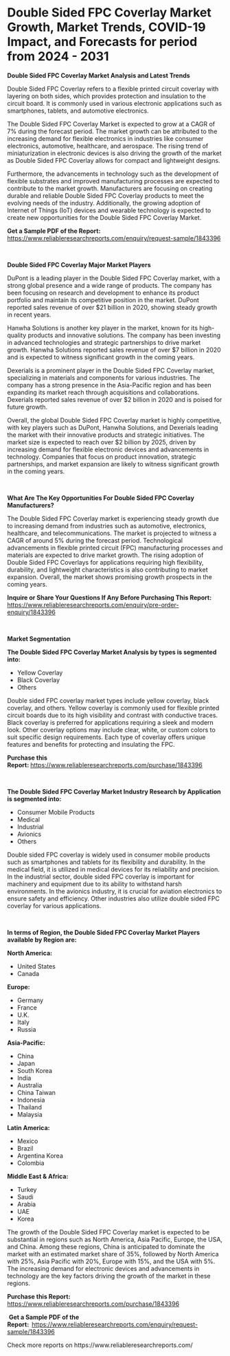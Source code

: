 <p><h1>Double Sided FPC Coverlay Market Growth, Market Trends, COVID-19 Impact, and Forecasts for period from 2024 - 2031</h1></p><p><strong>Double Sided FPC Coverlay Market Analysis and Latest Trends</strong></p>
<p><p>Double Sided FPC Coverlay refers to a flexible printed circuit coverlay with layering on both sides, which provides protection and insulation to the circuit board. It is commonly used in various electronic applications such as smartphones, tablets, and automotive electronics.</p><p>The Double Sided FPC Coverlay Market is expected to grow at a CAGR of 7% during the forecast period. The market growth can be attributed to the increasing demand for flexible electronics in industries like consumer electronics, automotive, healthcare, and aerospace. The rising trend of miniaturization in electronic devices is also driving the growth of the market as Double Sided FPC Coverlay allows for compact and lightweight designs.</p><p>Furthermore, the advancements in technology such as the development of flexible substrates and improved manufacturing processes are expected to contribute to the market growth. Manufacturers are focusing on creating durable and reliable Double Sided FPC Coverlay products to meet the evolving needs of the industry. Additionally, the growing adoption of Internet of Things (IoT) devices and wearable technology is expected to create new opportunities for the Double Sided FPC Coverlay Market.</p></p>
<p><strong>Get a Sample PDF of the Report:&nbsp;</strong> <a href="https://www.reliableresearchreports.com/enquiry/request-sample/1843396">https://www.reliableresearchreports.com/enquiry/request-sample/1843396</a></p>
<p>&nbsp;</p>
<p><strong>Double Sided FPC Coverlay Major Market Players</strong></p>
<p><p>DuPont is a leading player in the Double Sided FPC Coverlay market, with a strong global presence and a wide range of products. The company has been focusing on research and development to enhance its product portfolio and maintain its competitive position in the market. DuPont reported sales revenue of over $21 billion in 2020, showing steady growth in recent years.</p><p>Hanwha Solutions is another key player in the market, known for its high-quality products and innovative solutions. The company has been investing in advanced technologies and strategic partnerships to drive market growth. Hanwha Solutions reported sales revenue of over $7 billion in 2020 and is expected to witness significant growth in the coming years.</p><p>Dexerials is a prominent player in the Double Sided FPC Coverlay market, specializing in materials and components for various industries. The company has a strong presence in the Asia-Pacific region and has been expanding its market reach through acquisitions and collaborations. Dexerials reported sales revenue of over $2 billion in 2020 and is poised for future growth.</p><p>Overall, the global Double Sided FPC Coverlay market is highly competitive, with key players such as DuPont, Hanwha Solutions, and Dexerials leading the market with their innovative products and strategic initiatives. The market size is expected to reach over $2 billion by 2025, driven by increasing demand for flexible electronic devices and advancements in technology. Companies that focus on product innovation, strategic partnerships, and market expansion are likely to witness significant growth in the coming years.</p></p>
<p>&nbsp;</p>
<p><strong>What Are The Key Opportunities For Double Sided FPC Coverlay Manufacturers?</strong></p>
<p><p>The Double Sided FPC Coverlay market is experiencing steady growth due to increasing demand from industries such as automotive, electronics, healthcare, and telecommunications. The market is projected to witness a CAGR of around 5% during the forecast period. Technological advancements in flexible printed circuit (FPC) manufacturing processes and materials are expected to drive market growth. The rising adoption of Double Sided FPC Coverlays for applications requiring high flexibility, durability, and lightweight characteristics is also contributing to market expansion. Overall, the market shows promising growth prospects in the coming years.</p></p>
<p><strong>Inquire or Share Your Questions If Any Before Purchasing This Report:</strong> <a href="https://www.reliableresearchreports.com/enquiry/pre-order-enquiry/1843396">https://www.reliableresearchreports.com/enquiry/pre-order-enquiry/1843396</a></p>
<p>&nbsp;</p>
<p><strong>Market Segmentation</strong></p>
<p><strong>The Double Sided FPC Coverlay Market Analysis by types is segmented into:</strong></p>
<p><ul><li>Yellow Coverlay</li><li>Black Coverlay</li><li>Others</li></ul></p>
<p><p>Double sided FPC coverlay market types include yellow coverlay, black coverlay, and others. Yellow coverlay is commonly used for flexible printed circuit boards due to its high visibility and contrast with conductive traces. Black coverlay is preferred for applications requiring a sleek and modern look. Other coverlay options may include clear, white, or custom colors to suit specific design requirements. Each type of coverlay offers unique features and benefits for protecting and insulating the FPC.</p></p>
<p><strong>Purchase this Report:&nbsp;</strong><a href="https://www.reliableresearchreports.com/purchase/1843396">https://www.reliableresearchreports.com/purchase/1843396</a></p>
<p>&nbsp;</p>
<p><strong>The Double Sided FPC Coverlay Market Industry Research by Application is segmented into:</strong></p>
<p><ul><li>Consumer Mobile Products</li><li>Medical</li><li>Industrial</li><li>Avionics</li><li>Others</li></ul></p>
<p><p>Double sided FPC coverlay is widely used in consumer mobile products such as smartphones and tablets for its flexibility and durability. In the medical field, it is utilized in medical devices for its reliability and precision. In the industrial sector, double sided FPC coverlay is important for machinery and equipment due to its ability to withstand harsh environments. In the avionics industry, it is crucial for aviation electronics to ensure safety and efficiency. Other industries also utilize double sided FPC coverlay for various applications.</p></p>
<p>&nbsp;</p>
<p><strong>In terms of Region, the Double Sided FPC Coverlay Market Players available by Region are:</strong></p>
<p>
    <p> <strong> North America: </strong>
        <ul>
            <li>United States</li>
            <li>Canada</li>
        </ul>
        </p> 
    <p> <strong> Europe: </strong>
        <ul>
            <li>Germany</li>
            <li>France</li>
            <li>U.K.</li>
            <li>Italy</li>
            <li>Russia</li>
        </ul>
        </p> 
    <p> <strong> Asia-Pacific: </strong>
        <ul>
            <li>China</li>
            <li>Japan</li>
            <li>South Korea</li>
            <li>India</li>
            <li>Australia</li>
            <li>China Taiwan</li>
            <li>Indonesia</li>
            <li>Thailand</li>
            <li>Malaysia</li>
        </ul>
        </p> 
    <p> <strong> Latin America: </strong>
        <ul>
            <li>Mexico</li>
            <li>Brazil</li>
            <li>Argentina Korea</li>
            <li>Colombia</li>
        </ul>
        </p> 
    <p> <strong> Middle East & Africa: </strong>
        <ul>
            <li>Turkey</li>
            <li>Saudi</li>
            <li>Arabia</li>
            <li>UAE</li>
            <li>Korea</li>
        </ul>
    </p>
    </p>
<p><p>The growth of the Double Sided FPC Coverlay market is expected to be substantial in regions such as North America, Asia Pacific, Europe, the USA, and China. Among these regions, China is anticipated to dominate the market with an estimated market share of 35%, followed by North America with 25%, Asia Pacific with 20%, Europe with 15%, and the USA with 5%. The increasing demand for electronic devices and advancements in technology are the key factors driving the growth of the market in these regions.</p></p>
<p><strong>Purchase this Report: </strong><a href="https://www.reliableresearchreports.com/purchase/1843396">https://www.reliableresearchreports.com/purchase/1843396</a></p>
<p>&nbsp;<strong>Get a Sample PDF of the Report:&nbsp;&nbsp;</strong><a href="https://www.reliableresearchreports.com/enquiry/request-sample/1843396">https://www.reliableresearchreports.com/enquiry/request-sample/1843396</a></p>
<p><strong></strong></p>
<p>Check more reports on https://www.reliableresearchreports.com/</p>